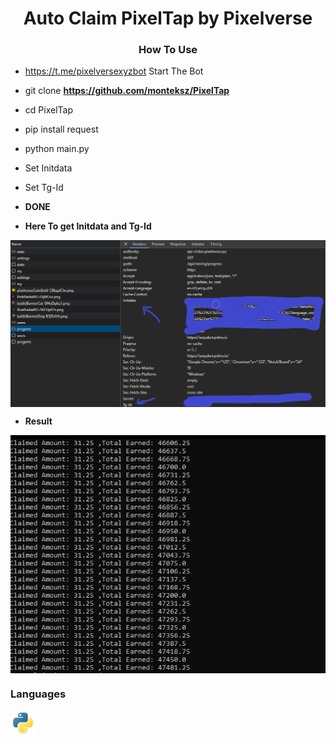 <h1 align="center">Auto Claim PixelTap by Pixelverse</h1>
<h3 align="center">How To Use</h3>

- https://t.me/pixelversexyzbot Start The Bot

- git clone **https://github.com/monteksz/PixelTap**

- cd PixelTap

- pip install request

- python main.py

- Set Initdata

- Set Tg-Id

- **DONE**

- **Here To get Initdata and Tg-Id**
<img align="center" src="https://github.com/monteksz/PixelTap/blob/main/Data.png">

- **Result**

<img align="center" src="https://github.com/monteksz/PixelTap/blob/main/SS.png">

<h3 align="left">Languages</h3>
<p align="left"> <a href="https://www.python.org" target="_blank" rel="noreferrer"> <img src="https://raw.githubusercontent.com/devicons/devicon/master/icons/python/python-original.svg" alt="python" width="40" height="40"/> </a> </p>
